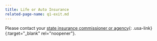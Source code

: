 ```yaml
---
title: Life or Auto Insurance
related-page-name: q1-exit.md
---
```


Please contact your [state insurance commissioner or agency](https://www.thebalance.com/state-insurance-commissioners-quick-list-2645464){: .usa-link}{:target="_blank" rel="noopener"}.